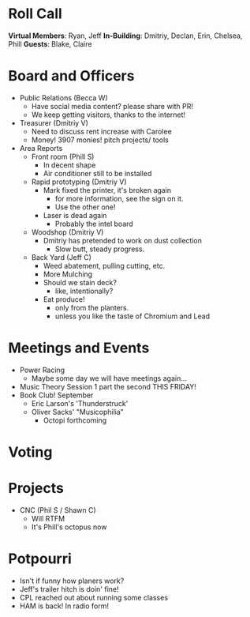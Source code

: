 Roll Call
=========
**Virtual Members**: Ryan, Jeff
**In-Building**:  Dmitriy, Declan, Erin, Chelsea, Phill
**Guests**: Blake, Claire

Board and Officers
==================
- Public Relations (Becca W)
  - Have social media content? please share with PR!
  - We keep getting visitors, thanks to the internet!
- Treasurer (Dmitriy V)
  - Need to discuss rent increase with Carolee
  - Money! 3907 monies! pitch projects/ tools
- Area Reports
  - Front room (Phill S)
    - In decent shape
    - Air conditioner still to be installed
  - Rapid prototyping (Dmitriy V)
    - Mark fixed the printer, it's broken again
      - for more information, see the sign on it.
      - Use the other one!
    - Laser is dead again
      - Probably the intel board
  - Woodshop (Dmitriy V)
    - Dmitriy has pretended to work on dust collection
      - Slow butt, steady progress.
  - Back Yard (Jeff C)
    - Weed abatement, pulling cutting, etc.
    - More Mulching
    - Should we stain deck?
      - like, intentionally?
    - Eat produce! 
      - only from the planters.
      - unless you like the taste of Chromium and Lead

Meetings and Events
===================
- Power Racing
  - Maybe some day we will have meetings again...
- Music Theory Session 1 part the second THIS FRIDAY!
- Book Club! September
  - Eric Larson's 'Thunderstruck'
  - Oliver Sacks' "Musicophilia"
    - Octopi forthcoming

Voting
======

Projects
========
- CNC (Phil S / Shawn C)
  - Will RTFM
  - It's Phill's octopus now

Potpourri
=========
- Isn't if funny how planers work?
- Jeff's trailer hitch is doin' fine!
- CPL reached out about running some classes
- HAM is back! In radio form!
